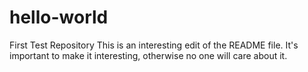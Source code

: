 # hello-world
First Test Repository
This is an interesting edit of the README file. It's important to make it interesting, otherwise no one will care about it.
